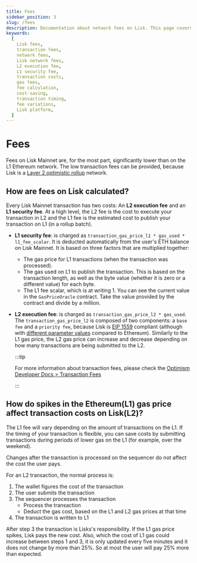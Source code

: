 ```yaml
---
title: Fees
sidebar_position: 3
slug: /fees
description: Documentation about network fees on Lisk. This page covers details of the two-component cost system involving L2 execution fees and L1 security fees, and offers insights on fee variations and cost-saving strategies.
keywords:
  [
    Lisk fees,
    transaction fees,
    network fees,
    Lisk network fees,
    L2 execution fee,
    L1 security fee,
    transaction costs,
    gas fees,
    fee calculation,
    cost-saving,
    transaction timing,
    fee variations,
    Lisk platform,
  ]
---
```


# Fees

Fees on Lisk Mainnet are, for the most part, significantly lower than on the L1 Ethereum network.
The low transaction fees can be provided, because Lisk is a [Layer 2 optimistic rollup](https://ethereum.org/en/developers/docs/scaling/optimistic-rollups) network.

## How are fees on Lisk calculated?

Every Lisk Mainnet transaction has two costs: An **L2 execution fee** and an **L1 security fee**.
At a high level, the L2 fee is the cost to execute your transaction in L2 and the L1 fee is the estimated cost to publish your transaction on L1 (in a rollup batch).

- **L1 security fee**: is charged as `transaction_gas_price_l1 * gas_used * l1_fee_scalar`.
It is deducted automatically from the user's ETH balance on Lisk Mainnet.
It is based on three factors that are multiplied together:
    - The gas price for L1 transactions (when the transaction was processed).
    - The gas used on L1 to publish the transaction. This is based on the transaction length, as well as the byte value (whether it is zero or a different value) for each byte.
    <!-- TODO: Add link to GasPriceOracle contract -->
    - The L1 fee scalar, which is at writing 1.
    You can see the current value in the `GasPriceOracle` contract.
    Take the value provided by the contract and divide by a million.
- **L2 execution fee**: is charged as `transaction_gas_price_l2 * gas_used`.
The `transaction_gas_price_l2` is composed of two components: a `base fee` and a `priority fee`, because Lisk is [EIP 1559](https://eips.ethereum.org/EIPS/eip-1559) compliant (although with [different parameter values](https://docs.optimism.io/chain/differences#eip-1559-parameters) compared to Ethereum).
Similarly to the L1 gas price, the L2 gas price can increase and decrease depending on how many transactions are being submitted to the L2.

  :::tip

  For more information about transaction fees, please check the [Optimism Developer Docs > Transaction Fees](https://docs.optimism.io/stack/transactions/fees)

  :::

## How do spikes in the Ethereum(L1) gas price affect transaction costs on Lisk(L2)?

The L1 fee will vary depending on the amount of transactions on the L1.
If the timing of your transaction is flexible, you can save costs by submitting transactions during periods of lower gas on the L1 (for example, over the weekend).

Changes after the transaction is processed on the sequencer do not affect the cost the user pays.

For an L2 transaction, the normal process is:

1. The wallet figures the cost of the transaction
2. The user submits the transaction
3. The sequencer processes the transaction
    - Process the transaction
    - Deduct the gas cost, based on the L1 and L2 gas prices at that time
4. The transaction is written to L1

After step 3 the transaction is Lisks's responsibility.
If the L1 gas price spikes, Lisk pays the new cost.
Also, which the cost of L1 gas could increase between steps 1 and 3, it is only updated every five minutes and it does not change by more than 25%.
So at most the user will pay 25% more than expected.
